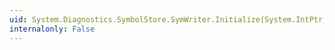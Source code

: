 ```yaml
---
uid: System.Diagnostics.SymbolStore.SymWriter.Initialize(System.IntPtr,System.String,System.Boolean)
internalonly: False
---
```

